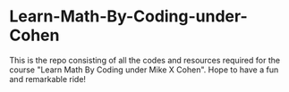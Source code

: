 # Learn-Math-By-Coding-under-Cohen

This is the repo consisting of all the codes and resources required for the course "Learn Math By Coding under Mike X Cohen". Hope to have a fun and remarkable ride!
